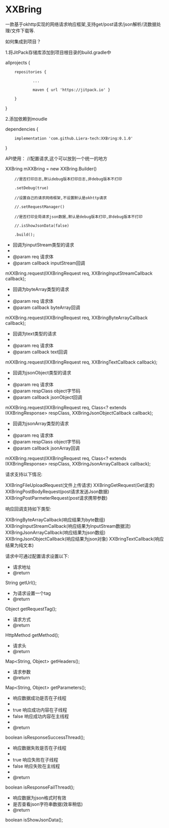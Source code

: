 # XXBring
一款基于okhttp实现的网络请求响应框架,支持get/post请求/json解析/流数据处理/文件下载等.

如何集成到项目？

1.将JitPack存储库添加到项目根目录的build.gradle中

allprojects {

        repositories {
        
                ...
                
                maven { url 'https://jitpack.io' }
                
        }
        
}


2.添加依赖到moudle


dependencies {

        implementation 'com.github.Liera-tech:XXBring:0.1.0'
        
}


API使用：
//配置请求,这个可以放到一个统一的地方

XXBring mXXBring = new XXBring.Builder()

        //是否打印日志,默认debug版本打印日志,非debug版本不打印
        
        .setDebug(true)
        
        //设置自己的请求网络框架,不设置默认是okhttp请求
        
        //.setRequestManager()
        
        //是否打印全局请求json数据,默认是debug版本打印,非debug版本不打印
        
        //.isShowJsonData(false)
        
        .build();


 * 回调为inputStream类型的请求
 *
 * @param req      请求体
 * @param callback inputStream回调
 
mXXBring.request(IXXBringRequest req, XXBringInputStreamCallback callback);



 * 回调为byteArray类型的请求
 *
 * @param req      请求体
 * @param callback byteArray回调
 
mXXBring.request(IXXBringRequest req, XXBringByteArrayCallback callback);



 * 回调为text类型的请求
 *
 * @param req      请求体
 * @param callback text回调
 
mXXBring.request(IXXBringRequest req, XXBringTextCallback callback);



 * 回调为jsonObject类型的请求
 *
 * @param req       请求体
 * @param respClass object字节码
 * @param callback  jsonObject回调
 
mXXBring.request(IXXBringRequest req, Class<? extends IXXBringResponse> respClass, XXBringJsonObjectCallback callback);



 * 回调为jsonArray类型的请求
 *
 * @param req       请求体
 * @param respClass object字节码
 * @param callback  jsonArray回调
 
mXXBring.request(IXXBringRequest req, Class<? extends IXXBringResponse> respClass, XXBringJsonArrayCallback callback);



请求支持以下情况:

XXBringFileUploadRequest(文件上传请求)
XXBringGetRequest(Get请求)
XXBringPostBodyRequest(post请求发送Json数据)
XXBringPostParmeterRequest(post请求携带参数)


响应回调支持如下类型:

XXBringByteArrayCallback(响应结果为byte数组)
XXBringInputStreamCallback(响应结果为InputStream数据流)
XXBringJsonArrayCallback(响应结果为json数组)
XXBringJsonObjectCallback(响应结果为json对象)
XXBringTextCallback(响应结果为纯文本)


请求中可通过配置请求设置以下:

 * 请求地址
 * @return
 
String getUrl();



 * 为请求设置一个tag
 * @return
 
Object getRequestTag();



 * 请求方式
 * @return
 
HttpMethod getMethod();



 * 请求头
 * @return
 
Map<String, Object> getHeaders();



 * 请求参数
 * @return
 
Map<String, Object> getParameters();



 * 响应数据成功是否在子线程
 *
 * true 响应成功内容在子线程
 * false 响应成功内容在主线程
 *
 * @return
 
boolean isResponseSuccessThread();



 * 响应数据失败是否在子线程
 *
 * true 响应失败在子线程
 * false 响应失败在主线程
 *
 * @return
 
boolean isResponseFailThread();



 * 响应数据为json格式时有效
 * 是否查看json字符串数据(效率稍低)
 * @return
 
boolean isShowJsonData();
